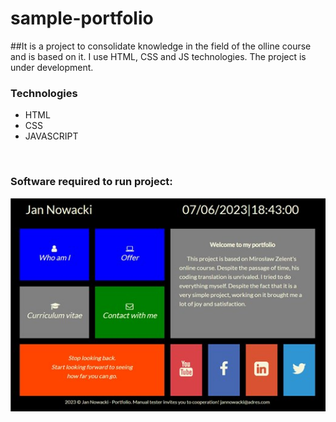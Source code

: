 # sample-portfolio
##It is a project to consolidate knowledge in the field of the olline course and is based on it. 
I use HTML, CSS and JS technologies.
The project is under development.
</br>
<h3>Technologies</h3>
<ul>
    <li>HTML</li>
    <li>CSS</li>
    <li>JAVASCRIPT</li>
</ul>
</br>
<h3>Software required to run project:</h3>

![photo](ph.jpg)

